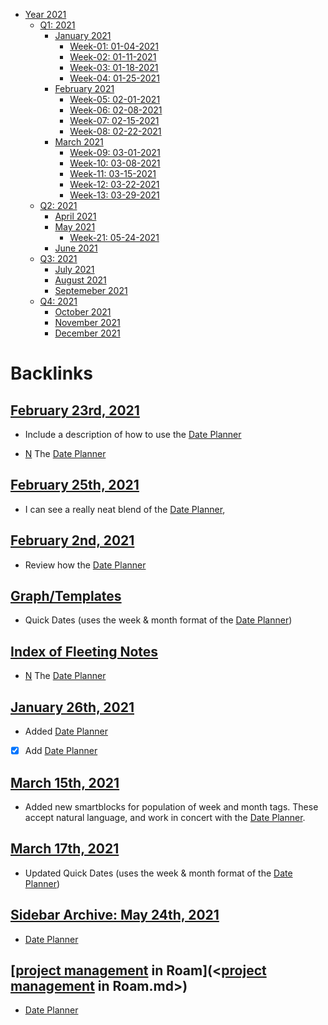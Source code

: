 - [Year 2021](<Year 2021.md>)
    - [Q1: 2021](<Q1: 2021.md>) 
        - [January 2021](<January 2021.md>)
            - [Week-01: 01-04-2021](<Week-01: 01-04-2021.md>)
            - [Week-02: 01-11-2021](<Week-02: 01-11-2021.md>)
            - [Week-03: 01-18-2021](<Week-03: 01-18-2021.md>)
            - [Week-04: 01-25-2021](<Week-04: 01-25-2021.md>)
        - [February 2021](<February 2021.md>)
            - [Week-05: 02-01-2021](<Week-05: 02-01-2021.md>)
            - [Week-06: 02-08-2021](<Week-06: 02-08-2021.md>)
            - [Week-07: 02-15-2021](<Week-07: 02-15-2021.md>)
            - [Week-08: 02-22-2021](<Week-08: 02-22-2021.md>)
        - [March 2021](<March 2021.md>)
            - [Week-09: 03-01-2021](<Week-09: 03-01-2021.md>)
            - [Week-10: 03-08-2021](<Week-10: 03-08-2021.md>)
            - [Week-11: 03-15-2021](<Week-11: 03-15-2021.md>)
            - [Week-12: 03-22-2021](<Week-12: 03-22-2021.md>)
            - [Week-13: 03-29-2021](<Week-13: 03-29-2021.md>)
    - [Q2: 2021](<Q2: 2021.md>) 
        - [April 2021](<April 2021.md>)
        - [May 2021](<May 2021.md>)
            - [Week-21: 05-24-2021](<Week-21: 05-24-2021.md>)
        - [June 2021](<June 2021.md>)
    - [Q3: 2021](<Q3: 2021.md>) 
        - [July 2021](<July 2021.md>)
        - [August 2021](<August 2021.md>)
        - [Septemeber 2021](<Septemeber 2021.md>)
    - [Q4: 2021](<Q4: 2021.md>) 
        - [October 2021](<October 2021.md>)
        - [November 2021](<November 2021.md>)
        - [December 2021](<December 2021.md>)

# Backlinks
## [February 23rd, 2021](<February 23rd, 2021.md>)
- Include a description of how to use the [Date Planner](<Date Planner.md>)

- [N](<N.md>) The [Date Planner](<Date Planner.md>)

## [February 25th, 2021](<February 25th, 2021.md>)
- I can see a really neat blend of the [Date Planner](<Date Planner.md>),

## [February 2nd, 2021](<February 2nd, 2021.md>)
- Review how the [Date Planner](<Date Planner.md>)

## [Graph/Templates](<Graph/Templates.md>)
- Quick Dates (uses the week & month format of the [Date Planner](<Date Planner.md>))

## [Index of Fleeting Notes](<Index of Fleeting Notes.md>)
- [N](<N.md>) The [Date Planner](<Date Planner.md>)

## [January 26th, 2021](<January 26th, 2021.md>)
- Added [Date Planner](<Date Planner.md>)

- [x] Add [Date Planner](<Date Planner.md>)

## [March 15th, 2021](<March 15th, 2021.md>)
- Added new smartblocks for population of week and month tags. These accept natural language, and work in concert with the [Date Planner](<Date Planner.md>).

## [March 17th, 2021](<March 17th, 2021.md>)
- Updated Quick Dates (uses the week & month format of the [Date Planner](<Date Planner.md>))

## [Sidebar Archive: May 24th, 2021](<Sidebar Archive: May 24th, 2021.md>)
- [Date Planner](<Date Planner.md>)

## [[project management](<[project management.md>) in Roam](<[project management](<project management.md>) in Roam.md>)
- [Date Planner](<Date Planner.md>)

